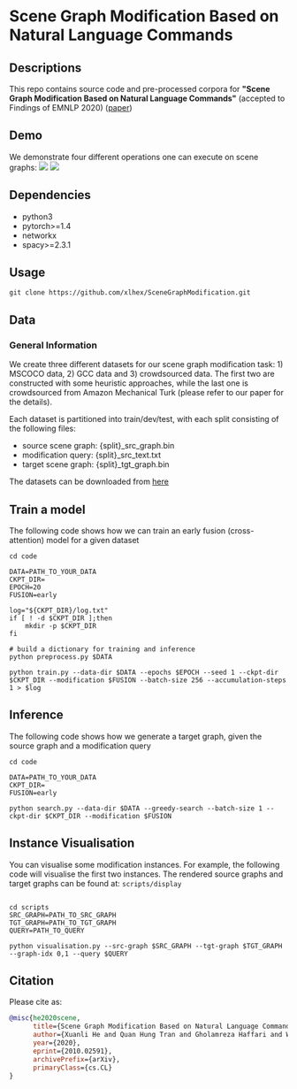 # Scene Graph Modification Based on Natural Language Commands

## Descriptions
This repo contains source code and pre-processed corpora for __"Scene Graph Modification Based on Natural Language Commands"__ (accepted to Findings of EMNLP 2020) ([paper](https://arxiv.org/abs/2010.02591))

## Demo
We demonstrate four different operations one can execute on scene graphs:
![](https://github.com/xlhex/SceneGraphModification/blob/master/demo/graphtrans_demo1.gif)
![](https://github.com/xlhex/SceneGraphModification/blob/master/demo/graphtrans_demo2.gif)


## Dependencies
* python3
* pytorch>=1.4
* networkx
* spacy>=2.3.1

## Usage
```shell
git clone https://github.com/xlhex/SceneGraphModification.git
```

## Data
### General Information
We create three different datasets for our scene graph modification task: 1) MSCOCO data, 2) GCC data and 3) crowdsourced data. The first two are constructed with some heuristic approaches, while the last one is crowdsourced from Amazon Mechanical Turk (please refer to our paper for the details).

Each dataset is partitioned into train/dev/test, with each split consisting of the following files:
* source scene graph: {split}_src_graph.bin
* modification query: {split}_src_text.txt
* target scene graph: {split}_tgt_graph.bin

The datasets can be downloaded from [here](https://drive.google.com/file/d/1K2lo1Dt7GJskyUVR9x5LH-mZya28KcDY/view?usp=sharing)

## Train a model
The following code shows how we can train an early fusion (cross-attention) model for a given dataset
```shell
cd code

DATA=PATH_TO_YOUR_DATA
CKPT_DIR=
EPOCH=20
FUSION=early

log="${CKPT_DIR}/log.txt"
if [ ! -d $CKPT_DIR ];then
    mkdir -p $CKPT_DIR
fi

# build a dictionary for training and inference
python preprocess.py $DATA

python train.py --data-dir $DATA --epochs $EPOCH --seed 1 --ckpt-dir $CKPT_DIR --modification $FUSION --batch-size 256 --accumulation-steps 1 > $log
```

## Inference
The following code shows how we generate a target graph, given the source graph and a modification query
```shell
cd code

DATA=PATH_TO_YOUR_DATA
CKPT_DIR=
FUSION=early

python search.py --data-dir $DATA --greedy-search --batch-size 1 --ckpt-dir $CKPT_DIR --modification $FUSION
```

## Instance Visualisation
You can visualise some modification instances. For example, the following code will visualise the first two instances. The rendered source graphs and target graphs can be found at: `scripts/display`
```shell

cd scripts
SRC_GRAPH=PATH_TO_SRC_GRAPH
TGT_GRAPH=PATH_TO_TGT_GRAPH
QUERY=PATH_TO_QUERY

python visualisation.py --src-graph $SRC_GRAPH --tgt-graph $TGT_GRAPH --graph-idx 0,1 --query $QUERY
```

## Citation

Please cite as:

```bibtex
@misc{he2020scene,
      title={Scene Graph Modification Based on Natural Language Commands}, 
      author={Xuanli He and Quan Hung Tran and Gholamreza Haffari and Walter Chang and Trung Bui and Zhe Lin and Franck Dernoncourt and Nhan Dam},
      year={2020},
      eprint={2010.02591},
      archivePrefix={arXiv},
      primaryClass={cs.CL}
}
```
